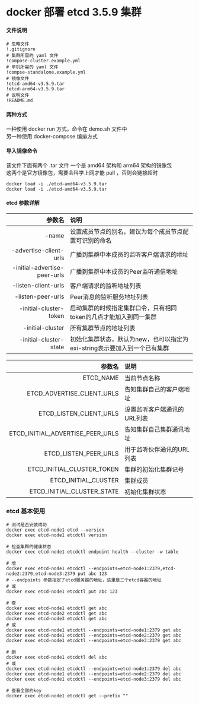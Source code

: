 # docker 部署 etcd 3.5.9 集群  

#### 文件说明
```gitignore
# 忽略文件
!.gitignore
# 集群所需的 yaml 文件
!compose-cluster.example.yml
# 单机所需的 yaml 文件
!compse-standalone.example.yml
# 镜像文件
!etcd-amd64-v3.5.9.tar
!etcd-arm64-v3.5.9.tar
# 说明文件
!README.md
```

#### 两种方式  
一种使用 docker run 方式，命令在 demo.sh 文件中  
另一种使用 docker-compose 编排方式

#### 导入镜像命令
该文件下面有两个 .tar 文件 一个是 amd64 架构和 arm64 架构的镜像包  
这两个是官方镜像包，需要会科学上网才能 pull ，否则会链接超时

```shell
docker load -i ./etcd-amd64-v3.5.9.tar
docker load -i ./etcd-amd64-v3.5.9.tar
```

#### etcd 参数详解  

|                          参数名 | 说明                                          |
|-----------------------------:|:--------------------------------------------|
|                        -name | 设置成员节点的别名，建议为每个成员节点配置可识别的命名                 |
|       -advertise-client-urls | 广播到集群中本成员的监听客户端请求的地址                        |
| -initial-advertise-peer-urls | 广播到集群中本成员的Peer监听通信地址                        |
|          -listen-client-urls | 客户端请求的监听地址列表                                |
|            -listen-peer-urls | Peer消息的监听服务地址列表                             |
|       -initial-cluster-token | 启动集群的时候指定集群口令，只有相同token的几点才能加入到同一集群         |
|             -initial-cluster | 所有集群节点的地址列表                                 |
|       -initial-cluster-state | 初始化集群状态，默认为new，也可以指定为exi-string表示要加入到一个已有集群 |

|                              参数名 | 说明              |
|---------------------------------:|:----------------|
|                        ETCD_NAME | 当前节点名称          |
|       ETCD_ADVERTISE_CLIENT_URLS | 告知集群自己的客户端地址    |
|          ETCD_LISTEN_CLIENT_URLS | 设置监听客户端通讯的URL列表 |
| ETCD_INITIAL_ADVERTISE_PEER_URLS | 告知集群自己集群通讯地址    |
|            ETCD_LISTEN_PEER_URLS | 用于监听伙伴通讯的URL列表  |
|       ETCD_INITIAL_CLUSTER_TOKEN | 集群的初始化集群记号      |
|             ETCD_INITIAL_CLUSTER | 集群成员            |
|       ETCD_INITIAL_CLUSTER_STATE | 初始化集群状态         |

### etcd 基本使用
```shell
# 测试是否安装成功
docker exec etcd-node1 etcd --version
docker exec etcd-node1 etcdctl version

# 检查集群的健康状态
docker exec etcd-node1 etcdctl endpoint health --cluster -w table

# 增
docker exec etcd-node1 etcdctl --endpoints=etcd-node1:2379,etcd-node2:2379,etcd-node3:2379 put abc 123
# --endpoints 参数指定了etcd服务器的地址，这里是三个etcd容器的地址
# 或
docker exec etcd-node1 etcdctl put abc 123

# 查
docker exec etcd-node1 etcdctl get abc
docker exec etcd-node2 etcdctl get abc
docker exec etcd-node3 etcdctl get abc
# 或
docker exec etcd-node1 etcdctl --endpoints=etcd-node1:2379 get abc
docker exec etcd-node1 etcdctl --endpoints=etcd-node2:2379 get abc
docker exec etcd-node1 etcdctl --endpoints=etcd-node3:2379 get abc

# 删
docker exec etcd-node1 etcdctl del abc
# 或
docker exec etcd-node1 etcdctl --endpoints=etcd-node1:2379 del abc
docker exec etcd-node1 etcdctl --endpoints=etcd-node2:2379 del abc
docker exec etcd-node1 etcdctl --endpoints=etcd-node3:2379 del abc

# 查看全部的key
docker exec etcd-node1 etcdctl get --prefix ""
```